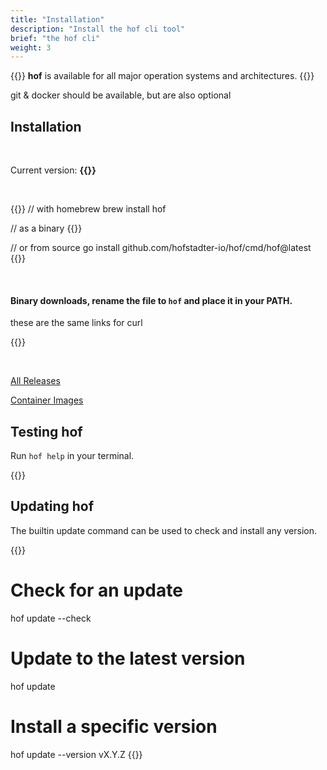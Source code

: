 ```yaml
---
title: "Installation"
description: "Install the hof cli tool"
brief: "the hof cli"
weight: 3
---
```


{{<lead>}}
__hof__ is available for all major operation systems and architectures.
{{</lead>}}

git & docker should be available, but are also optional

## Installation

<br>

Current version: <b>{{<hof-rel-link>}}</b>

<br>

{{<codeInner title="installation commands" lang="text">}}
// with homebrew
brew install hof


// as a binary
{{<hof-curl>}}

// or from source
go install github.com/hofstadter-io/hof/cmd/hof@latest
{{</codeInner>}}

<br>

#### Binary downloads, rename the file to `hof` and place it in your PATH.

these are the same links for curl

{{<hof-dl-btns>}}

<br>

[All Releases](https://github.com/hofstadter-io/hof/releases)

[Container Images](https://hub.docker.com/r/hofstadter/hof/tags)




## Testing __hof__

Run `hof help` in your terminal.

{{<codePane file="code/cmd-help/hof" title="$ hof help" lang="text">}}



## Updating __hof__


The builtin update command can be used to check and install any version.

{{<codeInner lang="sh">}}
# Check for an update
hof update --check

# Update to the latest version
hof update

# Install a specific version
hof update --version vX.Y.Z
{{</codeInner>}}


